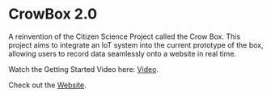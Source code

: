 # CrowBox 2.0
A reinvention of the Citizen Science Project called the Crow Box. This project aims to integrate an IoT system into the current prototype of the box, allowing users to record data seamlessly onto a website in real time.

Watch the Getting Started Video here: [Video](https://crowbox-37e57.web.app/).


Check out the [Website](https://crowbox-37e57.web.app/home).
